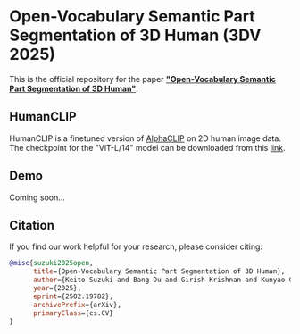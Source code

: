 # Open-Vocabulary Semantic Part Segmentation of 3D Human (3DV 2025)
This is the official repository for the paper **["Open-Vocabulary Semantic Part Segmentation of 3D Human"](https://arxiv.org/pdf/2502.19782)**.

## HumanCLIP
HumanCLIP is a finetuned version of [AlphaCLIP](https://github.com/SunzeY/AlphaCLIP) on 2D human image data. The checkpoint for the "ViT-L/14" model can be downloaded from this [link](https://drive.google.com/file/d/1d9g_tEeyUd3u9uUIw42oknenzo9IWEJH/view?usp=sharing).

## Demo
Coming soon...

## Citation
If you find our work helpful for your research, please consider citing:
```bibtex
@misc{suzuki2025open,
      title={Open-Vocabulary Semantic Part Segmentation of 3D Human}, 
      author={Keito Suzuki and Bang Du and Girish Krishnan and Kunyao Chen and Runfa Blark Li and Truong Nguyen},
      year={2025},
      eprint={2502.19782},
      archivePrefix={arXiv},
      primaryClass={cs.CV}
}
```